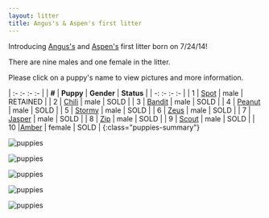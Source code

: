 ```yaml
---
layout: litter
title: Angus's & Aspen's first litter
---
```


Introducing [Angus's](../angus) and
[Aspen's](../aspen) first litter born on 7/24/14!

There are nine males and one female in the litter.

Please click on a puppy's name to view pictures and more information.

| :- :- :- :- |
| **#** | **Puppy** | **Gender** | **Status** |
| -: :- :- :- |
| 1 | [Spot](1) | male | RETAINED |
| 2 | [Chili](2) | male | SOLD |
| 3 | [Bandit](3) | male | SOLD |
| 4 | [Peanut](4) | male | SOLD |
| 5 | [Stormy](5) | male | SOLD |
| 6 | [Zeus](6) | male | SOLD |
| 7 | [Jasper](7) | male | SOLD |
| 8 | [Zip](8) | male | SOLD |
| 9 | [Scout](9) | male | SOLD |
| 10 |[Amber](10) | female | SOLD |
{:class="puppies-summary"}

![puppies](https://farm4.staticflickr.com/3867/14956651289_22ef33b4e6_z_d.jpg)

![puppies](https://farm6.staticflickr.com/5566/15120338886_8b7126987a_z_d.jpg)

![puppies](https://farm6.staticflickr.com/5587/14694735559_ef0fa4c3a7_z_d.jpg)

![puppies](https://farm6.staticflickr.com/5590/14881037912_dd4f379c8b_z_d.jpg)

![puppies](https://farm4.staticflickr.com/3897/14881043822_dcfcd98b2d_z_d.jpg)

